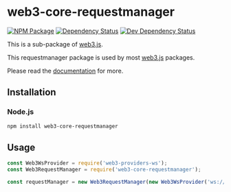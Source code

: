 # web3-core-requestmanager

[![NPM Package][npm-image]][npm-url] [![Dependency Status][deps-image]][deps-url] [![Dev Dependency Status][deps-dev-image]][deps-dev-url]

This is a sub-package of [web3.js][repo].

This requestmanager package is used by most [web3.js][repo] packages.

Please read the [documentation][docs] for more.

## Installation

### Node.js

```bash
npm install web3-core-requestmanager
```

## Usage

```js
const Web3WsProvider = require('web3-providers-ws');
const Web3RequestManager = require('web3-core-requestmanager');

const requestManager = new Web3RequestManager(new Web3WsProvider('ws://localhost:8546'));
```

[docs]: http://web3js.readthedocs.io/en/1.0/
[repo]: https://github.com/redbud-hk/web3.js
[npm-image]: https://img.shields.io/npm/v/web3-core-requestmanager.svg
[npm-url]: https://npmjs.org/package/web3-core-requestmanager
[deps-image]: https://david-dm.org/redbud-hk/web3.js/1.x/status.svg?path=packages/web3-core-requestmanager
[deps-url]: https://david-dm.org/redbud-hk/web3.js/1.x?path=packages/web3-core-requestmanager
[deps-dev-image]: https://david-dm.org/redbud-hk/web3.js/1.x/dev-status.svg?path=packages/web3-core-requestmanager
[deps-dev-url]: https://david-dm.org/redbud-hk/web3.js/1.x?type=dev&path=packages/web3-core-requestmanager

